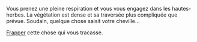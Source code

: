 Vous prenez une pleine respiration et vous vous engagez dans les hautes-herbes.
La végétation est dense et sa traversée plus compliquée que prévue. Soudain,
quelque chose saisit votre cheville…

[Frapper](frapper-la-chose/frapper-la-chose.md) cette chose qui vous tracasse.
